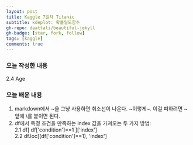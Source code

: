 ```yaml
---
layout: post
title: Kaggle 7일차 Titanic
subtitle: kdeplot: 확률밀도함수
gh-repo: daattali/beautiful-jekyll
gh-badge: [star, fork, follow]
tags: [kaggle]
comments: true
---
```


### 오늘 작성한 내용
2.4 Age
### 오늘 배운 내용
1. markdown에서 \~을 그냥 사용하면 취소선이 나온다. ~이렇게~. 이걸 피하려면 \~ 앞에 \를 붙이면 된다.  
2. df에서 특정 조건을 만족하는 index 값을 가져오는 두 가지 방법:  
2.1 df[ df['condition']==1 ]['index']  
2.2 df.loc[(df['condition']==1), 'index']
